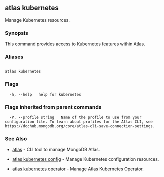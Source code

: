 ## atlas kubernetes

Manage Kubernetes resources.


### Synopsis

This command provides access to Kubernetes features within Atlas.




### Aliases
```

atlas kubernetes
```



### Flags

```
  -h, --help   help for kubernetes

```


### Flags inherited from parent commands

```
  -P, --profile string   Name of the profile to use from your configuration file. To learn about profiles for the Atlas CLI, see https://dochub.mongodb.org/core/atlas-cli-save-connection-settings.

```

### See Also


* [atlas](atlas.md)	- CLI tool to manage MongoDB Atlas.

* [atlas kubernetes config](atlas_kubernetes_config.md)	- Manage Kubernetes configuration resources.

* [atlas kubernetes operator](atlas_kubernetes_operator.md)	- Manage Atlas Kubernetes Operator.



